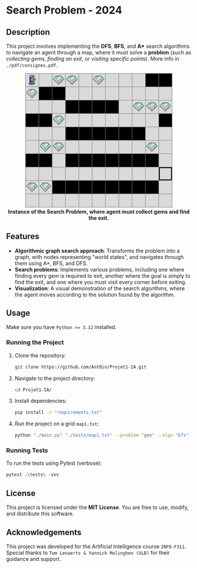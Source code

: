 # Search Problem - 2024

## Description

This project involves implementing the **DFS**, **BFS**, and **A\*** search algorithms to navigate an agent through a map, where it must solve a **problem** (such as *collecting gems*, *finding an exit*, or *visiting specific points*). More info in `./pdf/consignes.pdf`.

<p align="center">
  <img src="./pdf/map.png" alt="Lamp problem" width="400"/>
  <br/>
  <strong>Instance of the Search Problem, where agent must collect gems and find the exit.</strong>
</p>

## Features

- **Algorithmic graph search approach**: Transforms the problem into a graph, with nodes representing "world states", and navigates through them using A*, BFS, and DFS.
- **Search problems**: Implements various problems, including one where finding every gem is required to exit, another where the goal is simply to find the exit, and one where you must visit every corner before exiting.
- **Visualization**: A visual demonstration of the search algorithms, where the agent moves according to the solution found by the algorithm.

## Usage

Make sure you have `Python >= 3.12` installed.


### Running the Project

1. Clone the repository:

   ```bash
   git clone https://github.com/Ant0in/Projet1-IA.git
   ```

2. Navigate to the project directory:

   ```bash
   cd Projet1-IA/
   ```

3. Install dependencies:
   
   ```bash
   pip install -r "requirements.txt"
   ```

4. Run the project on a grid `map1.txt`:

   ```bash
   python "./main.py" "./tests/map1.txt" --problem "gem" --algo "bfs" --verbose
   ```

### Running Tests

To run the tests using Pytest (verbose):

   ```bash
   pytest .\tests\ -vvv
   ```

## License

This project is licensed under the **MIT License**. You are free to use, modify, and distribute this software.

## Acknowledgements

This project was developed for the Artificial Intelligence course `INFO-F311`. Special thanks to `Tom Lenaerts & Yannick Molinghen (ULB)` for their guidance and support.

